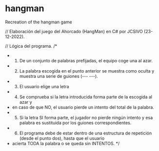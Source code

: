 # hangman
Recreation of the hangman game


// Elaboración del juego del Ahorcado (HangMan) en C# por JCSIVO (23-12-2022).

// Lógica del programa.
/*
* 1. De un conjunto de palabras prefijadas, el equipo coge una al azar. 
* 2. La palabra escogida en el punto anterior se muestra como oculta y muestra una serie de guiones (--- ---).
* 3. El usuario elige una letra
* 4. Se comprueba si la letra introducida forma parte de la escogida al azar y 
*    en caso de que NO, el usuario pierde un intento del total de la palabra. 
* 5. Si la letra SI forma parte, el jugador no pierde ningún intento y esa palabra es sustituida por los guiones correspondientes. 
* 6. El programa debe de estar dentro de una estructura de repetición (desde el punto dos), hasta que el usuario 
*    acierta TODA la palabra o se queda sin INTENTOS.
*/
